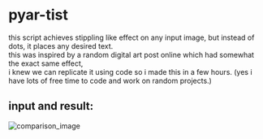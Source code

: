 # pyar-tist


this script achieves stippling like effect on any input image, but instead of dots, it places any desired text.  
this was inspired by a random digital art post online which had somewhat the exact same effect,  
i knew we can replicate it using code so i made this in a few hours. (yes i have lots of free time to code and work on random projects.)

## input and result:

![comparison_image](comparison.png)
